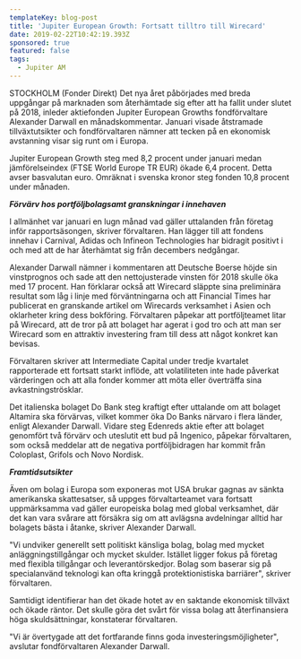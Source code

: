 ```yaml
---
templateKey: blog-post
title: 'Jupiter European Growth: Fortsatt tilltro till Wirecard'
date: 2019-02-22T10:42:19.393Z
sponsored: true
featured: false
tags:
  - Jupiter AM
---
```

STOCKHOLM (Fonder Direkt) Det nya året påbörjades med breda uppgångar på marknaden som återhämtade sig efter att ha fallit under slutet på 2018, inleder aktiefonden Jupiter European Growths fondförvaltare Alexander Darwall en månadskommentar. Januari visade åtstramade tillväxtutsikter och fondförvaltaren nämner att tecken på en ekonomisk avstanning visar sig runt om i Europa.



Jupiter European Growth steg med 8,2 procent under januari medan jämförelseindex (FTSE World Europe TR EUR) ökade 6,4 procent. Detta avser basvalutan euro. Omräknat i svenska kronor steg fonden 10,8 procent under månaden.



**_Förvärv hos portföljbolagsamt granskningar i innehaven_**



I allmänhet var januari en lugn månad vad gäller uttalanden från företag inför rapportsäsongen, skriver förvaltaren. Han lägger till att fondens innehav i Carnival, Adidas och Infineon Technologies har bidragit positivt i och med att de har återhämtat sig från decembers nedgångar.



Alexander Darwall nämner i kommentaren att Deutsche Boerse höjde sin vinstprognos och sade att den nettojusterade vinsten för 2018 skulle öka med 17 procent. Han förklarar också att Wirecard släppte sina preliminära resultat som låg i linje med förväntningarna och att Financial Times har publicerat en granskande artikel om Wirecards verksamhet i Asien och oklarheter kring dess bokföring. Förvaltaren påpekar att portföljteamet litar på Wirecard, att de tror på att bolaget har agerat i god tro och att man ser Wirecard som en attraktiv investering fram till dess att något konkret kan bevisas.



Förvaltaren skriver att Intermediate Capital under tredje kvartalet rapporterade ett fortsatt starkt inflöde, att volatiliteten inte hade påverkat värderingen och att alla fonder kommer att möta eller överträffa sina avkastningströsklar.



Det italienska bolaget Do Bank steg kraftigt efter uttalande om att bolaget Altamira ska förvärvas, vilket kommer öka Do Banks närvaro i flera länder, enligt Alexander Darwall. Vidare steg Edenreds aktie efter att bolaget genomfört två förvärv och uteslutit ett bud på Ingenico, påpekar förvaltaren, som också meddelar att de negativa portföljbidragen har kommit från Coloplast, Grifols och Novo Nordisk.



**_Framtidsutsikter_**



Även om bolag i Europa som exponeras mot USA brukar gagnas av sänkta amerikanska skattesatser, så uppges förvaltarteamet vara fortsatt uppmärksamma vad gäller europeiska bolag med global verksamhet, där det kan vara svårare att försäkra sig om att avlägsna avdelningar alltid har bolagets bästa i åtanke, skriver Alexander Darwall.



"Vi undviker generellt sett politiskt känsliga bolag, bolag med mycket anläggningstillgångar och mycket skulder. Istället ligger fokus på företag med flexibla tillgångar och leverantörskedjor. Bolag som baserar sig på specialanvänd teknologi kan ofta kringgå protektionistiska barriärer", skriver förvaltaren.



Samtidigt identifierar han det ökade hotet av en saktande ekonomisk tillväxt och ökade räntor. Det skulle göra det svårt för vissa bolag att återfinansiera höga skuldsättningar, konstaterar förvaltaren.



"Vi är övertygade att det fortfarande finns goda investeringsmöjligheter", avslutar fondförvaltaren Alexander Darwall.
